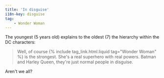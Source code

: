 ```yaml
---
title: 'In disguise'
i18n-key: disguise
tag:
    - Wonder Woman
---
```


The youngest (5 years old) explains to the oldest (7) the hierarchy within the
DC characters:

> Well, of course {% include tag_link.html.liquid tag="Wonder Woman" %} is the
> strongest. She's a real superhero with real powers. Batman and Harley Queen,
> they're just normal people in disguise.

Aren't we all?
